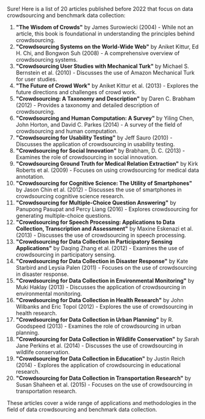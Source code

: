 Sure! Here is a list of 20 articles published before 2022 that focus on data crowdsourcing and benchmark data collection:

1. **"The Wisdom of Crowds"** by James Surowiecki (2004) - While not an article, this book is foundational in understanding the principles behind crowdsourcing.
2. **"Crowdsourcing Systems on the World-Wide Web"** by Aniket Kittur, Ed H. Chi, and Bongwon Suh (2008) - A comprehensive overview of crowdsourcing systems.
3. **"Crowdsourcing User Studies with Mechanical Turk"** by Michael S. Bernstein et al. (2010) - Discusses the use of Amazon Mechanical Turk for user studies.
4. **"The Future of Crowd Work"** by Aniket Kittur et al. (2013) - Explores the future directions and challenges of crowd work.
5. **"Crowdsourcing: A Taxonomy and Description"** by Daren C. Brabham (2012) - Provides a taxonomy and detailed description of crowdsourcing.
6. **"Crowdsourcing and Human Computation: A Survey"** by Yiling Chen, John Horton, and David C. Parkes (2014) - A survey of the field of crowdsourcing and human computation.
7. **"Crowdsourcing for Usability Testing"** by Jeff Sauro (2010) - Discusses the application of crowdsourcing in usability testing.
8. **"Crowdsourcing for Social Innovation"** by Brabham, D. C. (2013) - Examines the role of crowdsourcing in social innovation.
9. **"Crowdsourcing Ground Truth for Medical Relation Extraction"** by Kirk Roberts et al. (2009) - Focuses on using crowdsourcing for medical data annotation.
10. **"Crowdsourcing for Cognitive Science: The Utility of Smartphones"** by Jason Chin et al. (2012) - Discusses the use of smartphones in crowdsourcing cognitive science research.
11. **"Crowdsourcing for Multiple-Choice Question Answering"** by Panupong Pasupat and Percy Liang (2016) - Explores crowdsourcing for generating multiple-choice questions.
12. **"Crowdsourcing for Speech Processing: Applications to Data Collection, Transcription and Assessment"** by Maxine Eskenazi et al. (2013) - Discusses the use of crowdsourcing in speech processing.
13. **"Crowdsourcing for Data Collection in Participatory Sensing Applications"** by Daqing Zhang et al. (2012) - Examines the use of crowdsourcing in participatory sensing.
14. **"Crowdsourcing for Data Collection in Disaster Response"** by Kate Starbird and Leysia Palen (2011) - Focuses on the use of crowdsourcing in disaster response.
15. **"Crowdsourcing for Data Collection in Environmental Monitoring"** by Muki Haklay (2013) - Discusses the application of crowdsourcing in environmental monitoring.
16. **"Crowdsourcing for Data Collection in Health Research"** by John Wilbanks and Eric Topol (2012) - Explores the use of crowdsourcing in health research.
17. **"Crowdsourcing for Data Collection in Urban Planning"** by R. Goodspeed (2013) - Examines the role of crowdsourcing in urban planning.
18. **"Crowdsourcing for Data Collection in Wildlife Conservation"** by Sarah Jane Perkins et al. (2014) - Discusses the use of crowdsourcing in wildlife conservation.
19. **"Crowdsourcing for Data Collection in Education"** by Justin Reich (2014) - Explores the application of crowdsourcing in educational research.
20. **"Crowdsourcing for Data Collection in Transportation Research"** by Susan Shaheen et al. (2015) - Focuses on the use of crowdsourcing in transportation research.

These articles cover a wide range of applications and methodologies in the field of data crowdsourcing and benchmark data collection.